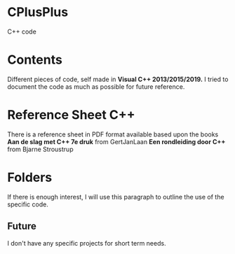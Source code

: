 # CPlusPlus
C++ code

# Contents
Different pieces of code, self made in **Visual C++ 2013/2015/2019.**
I tried to document the code as much as possible for future reference.

# Reference Sheet C++
There is a reference sheet in PDF format available based upon the books
**Aan de slag met C++ 7e druk** from GertJanLaan
**Een rondleiding door C++** from Bjarne Stroustrup

# Folders
If there is enough interest, I will use this paragraph to outline the use of the specific code.

## Future
I don't have any specific projects for short term needs.
